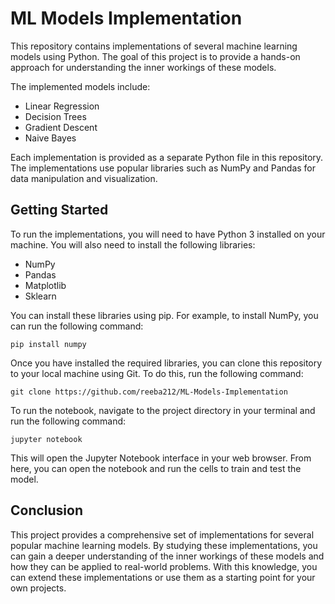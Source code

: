 # ML Models Implementation

This repository contains implementations of several machine learning models using Python. The goal of this project is to provide a hands-on approach for understanding the inner workings of these models.

The implemented models include:

* Linear Regression
* Decision Trees
* Gradient Descent
* Naive Bayes

Each implementation is provided as a separate Python file in this repository. The implementations use popular libraries such as NumPy and Pandas for data manipulation and visualization.

## Getting Started

To run the implementations, you will need to have Python 3 installed on your machine. You will also need to install the following libraries:

* NumPy
* Pandas
* Matplotlib
* Sklearn

You can install these libraries using pip. For example, to install NumPy, you can run the following command:

```
pip install numpy
```
Once you have installed the required libraries, you can clone this repository to your local machine using Git. To do this, run the following command:

```
git clone https://github.com/reeba212/ML-Models-Implementation
```
To run the notebook, navigate to the project directory in your terminal and run the following command:
```
jupyter notebook
```
This will open the Jupyter Notebook interface in your web browser. From here, you can open the notebook and run the cells to train and test the model.

## Conclusion

This project provides a comprehensive set of implementations for several popular machine learning models. By studying these implementations, you can gain a deeper understanding of the inner workings of these models and how they can be applied to real-world problems. With this knowledge, you can extend these implementations or use them as a starting point for your own projects.



